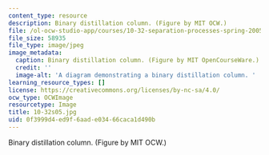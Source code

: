```yaml
---
content_type: resource
description: Binary distillation column. (Figure by MIT OCW.)
file: /ol-ocw-studio-app/courses/10-32-separation-processes-spring-2005/0f3999d4ed9f6aade03466caca1d490b_10-32s05.jpg
file_size: 58935
file_type: image/jpeg
image_metadata:
  caption: Binary distillation column. (Figure by MIT OpenCourseWare.)
  credit: ''
  image-alt: 'A diagram demonstrating a binary distillation column. '
learning_resource_types: []
license: https://creativecommons.org/licenses/by-nc-sa/4.0/
ocw_type: OCWImage
resourcetype: Image
title: 10-32s05.jpg
uid: 0f3999d4-ed9f-6aad-e034-66caca1d490b
---
```

Binary distillation column. (Figure by MIT OCW.)